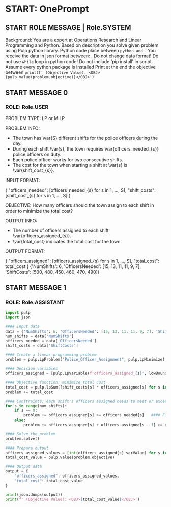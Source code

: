 # START: OnePrompt 
## START ROLE MESSAGE | Role.SYSTEM 
Background: You are a expert at Operations Research and Linear Programming and Python. Based on description you solve given problem using Pulp python library. Python code place between ```python and ```. You receive the data in json format between: <DATA></DATA>. Do not change data format! Do not use `while` loop in python code! Do not include 'pip install' in script. Assume every python package is installed Print at the end the objective between <OBJ></OBJ> `print(f' (Objective Value): <OBJ>{pulp.value(problem.objective)}</OBJ>')`  
## START MESSAGE 0 
### ROLE: Role.USER
<DESCRIPTION>
PROBLEM TYPE: LP or MILP

PROBLEM INFO:

- The town has \var{S} different shifts for the police officers during the day.
- During each shift \var{s}, the town requires \var{officers_needed_{s}} police officers on duty.
- Each police officer works for two consecutive shifts.
- The cost for the town when starting a shift at \var{s} is \var{shift_cost_{s}}.

INPUT FORMAT: 

{
    "officers_needed": [officers_needed_{s} for s in 1, ..., S],
    "shift_costs": [shift_cost_{s} for s in 1, ..., S]
}

OBJECTIVE: How many officers should the town assign to each shift in order to minimize the total cost?

OUTPUT INFO:

- The number of officers assigned to each shift \var{officers_assigned_{s}}.
- \var{total_cost} indicates the total cost for the town.

OUTPUT FORMAT:

{
    "officers_assigned": [officers_assigned_{s} for s in 1, ..., S],
    "total_cost": total_cost
}
</DESCRIPTION>
<DATA>
{'NumShifts': 6, 'OfficersNeeded': [15, 13, 11, 11, 9, 7], 'ShiftCosts': [500, 480, 450, 460, 470, 490]}</DATA>


## START MESSAGE 1 
### ROLE: Role.ASSISTANT
```python
import pulp
import json

#### Input data
data = {'NumShifts': 6, 'OfficersNeeded': [15, 13, 11, 11, 9, 7], 'ShiftCosts': [500, 480, 450, 460, 470, 490]}
num_shifts = data['NumShifts']
officers_needed = data['OfficersNeeded']
shift_costs = data['ShiftCosts']

#### Create a linear programming problem
problem = pulp.LpProblem("Police_Officer_Assignment", pulp.LpMinimize)

#### Decision variables
officers_assigned = [pulp.LpVariable(f'officers_assigned_{s}', lowBound=0, cat='Integer') for s in range(num_shifts)]

#### Objective function: minimize total cost
total_cost = pulp.lpSum([shift_costs[s] * officers_assigned[s] for s in range(num_shifts)])
problem += total_cost

#### Constraints: each shift's officers assigned needs to meet or exceed those needed
for s in range(num_shifts):
    if s == 0:
        problem += officers_assigned[s] >= officers_needed[s]   #### First shift
    else:
        problem += officers_assigned[s] + officers_assigned[s - 1] >= officers_needed[s]  #### Subsequent shifts

#### Solve the problem
problem.solve()

#### Prepare output
officers_assigned_values = [int(officers_assigned[s].varValue) for s in range(num_shifts)]
total_cost_value = pulp.value(problem.objective)

#### Output data
output = {
    "officers_assigned": officers_assigned_values,
    "total_cost": total_cost_value
}

print(json.dumps(output))
print(f' (Objective Value): <OBJ>{total_cost_value}</OBJ>')
```

